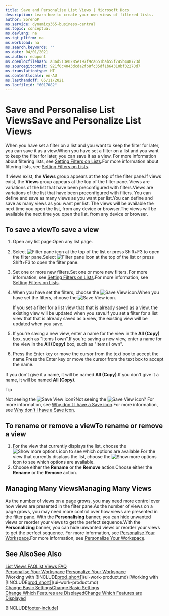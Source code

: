 ```yaml
---
title: Save and Personalise List Views | Microsoft Docs
description: Learn how to create your own views of filtered lists.
author: SorenGP
ms.service: dynamics365-business-central
ms.topic: conceptual
ms.devlang: na
ms.tgt_pltfrm: na
ms.workload: na
ms.search.keywords: ''
ms.date: 04/01/2021
ms.author: edupont
ms.openlocfilehash: a36d513e0285e197f9ca651bab55f745b448773d
ms.sourcegitcommit: 921f0c4043dcda2fb8fc35df1b64310bf32270d7
ms.translationtype: HT
ms.contentlocale: en-AU
ms.lasthandoff: 05/11/2021
ms.locfileid: "6017082"
---
```

# <a name="save-and-personalize-list-views"></a><span data-ttu-id="0ad5c-103">Save and Personalise List Views</span><span class="sxs-lookup"><span data-stu-id="0ad5c-103">Save and Personalize List Views</span></span>
<span data-ttu-id="0ad5c-104">When you have set a filter on a list and you want to keep the filter for later, you can save it as a view.</span><span class="sxs-lookup"><span data-stu-id="0ad5c-104">When you have set a filter on a list and you want to keep the filter for later, you can save it as a view.</span></span> <span data-ttu-id="0ad5c-105">For more information about filtering lists, see [Setting Filters on Lists](ui-enter-criteria-filters.md#setting-filters-on-lists).</span><span class="sxs-lookup"><span data-stu-id="0ad5c-105">For more information about filtering lists, see [Setting Filters on Lists](ui-enter-criteria-filters.md#setting-filters-on-lists).</span></span>

<span data-ttu-id="0ad5c-106">If views exist, the **Views** group appears at the top of the filter pane.</span><span class="sxs-lookup"><span data-stu-id="0ad5c-106">If views exist, the **Views** group appears at the top of the filter pane.</span></span> <span data-ttu-id="0ad5c-107">Views are variations of the list that have been preconfigured with filters.</span><span class="sxs-lookup"><span data-stu-id="0ad5c-107">Views are variations of the list that have been preconfigured with filters.</span></span> <span data-ttu-id="0ad5c-108">You can define and save as many views as you want per list.</span><span class="sxs-lookup"><span data-stu-id="0ad5c-108">You can define and save as many views as you want per list.</span></span> <span data-ttu-id="0ad5c-109">The views will be available the next time you open the list, from any device or browser.</span><span class="sxs-lookup"><span data-stu-id="0ad5c-109">The views will be available the next time you open the list, from any device or browser.</span></span>

## <a name="to-save-a-view"></a><span data-ttu-id="0ad5c-110">To save a view</span><span class="sxs-lookup"><span data-stu-id="0ad5c-110">To save a view</span></span>
1. <span data-ttu-id="0ad5c-111">Open any list page.</span><span class="sxs-lookup"><span data-stu-id="0ad5c-111">Open any list page.</span></span>
2. <span data-ttu-id="0ad5c-112">Select ![Filter pane icon](media/open-filter-pane-icon.png "Filter pane icon") at the top of the list or press Shift+F3 to open the filter pane.</span><span class="sxs-lookup"><span data-stu-id="0ad5c-112">Select ![Filter pane icon](media/open-filter-pane-icon.png "Filter pane icon") at the top of the list or press Shift+F3 to open the filter pane.</span></span>
3. <span data-ttu-id="0ad5c-113">Set one or more new filters.</span><span class="sxs-lookup"><span data-stu-id="0ad5c-113">Set one or more new filters.</span></span> <span data-ttu-id="0ad5c-114">For more information, see [Setting Filters on Lists](ui-enter-criteria-filters.md#setting-filters-on-lists).</span><span class="sxs-lookup"><span data-stu-id="0ad5c-114">For more information, see [Setting Filters on Lists](ui-enter-criteria-filters.md#setting-filters-on-lists).</span></span>
4. <span data-ttu-id="0ad5c-115">When you have set the filters, choose the ![Save View](media/save_view_icon.png "Save View") icon.</span><span class="sxs-lookup"><span data-stu-id="0ad5c-115">When you have set the filters, choose the ![Save View](media/save_view_icon.png "Save View") icon.</span></span>

    <span data-ttu-id="0ad5c-116">If you set a filter for a list view that that is already saved as a view, the existing view will be updated when you save.</span><span class="sxs-lookup"><span data-stu-id="0ad5c-116">If you set a filter for a list view that that is already saved as a view, the existing view will be updated when you save.</span></span>
5. <span data-ttu-id="0ad5c-117">If you're saving a new view, enter a name for the view in the **All (Copy)** box, such as "Items I own".</span><span class="sxs-lookup"><span data-stu-id="0ad5c-117">If you're saving a new view, enter a name for the view in the **All (Copy)** box, such as "Items I own".</span></span>
6. <span data-ttu-id="0ad5c-118">Press the Enter key or move the cursor from the text box to accept the name.</span><span class="sxs-lookup"><span data-stu-id="0ad5c-118">Press the Enter key or move the cursor from the text box to accept the name.</span></span>

<span data-ttu-id="0ad5c-119">If you don't give it a name, it will be named **All (Copy)**.</span><span class="sxs-lookup"><span data-stu-id="0ad5c-119">If you don't give it a name, it will be named **All (Copy)**.</span></span>

> [!TIP]
> <span data-ttu-id="0ad5c-120">Not seeing the ![Save View](media/save_view_icon.png "Save View") icon?</span><span class="sxs-lookup"><span data-stu-id="0ad5c-120">Not seeing the ![Save View](media/save_view_icon.png "Save View") icon?</span></span> <span data-ttu-id="0ad5c-121">For more information, see [Why don't I have a Save icon](/dynamics365/business-central/ui-views-faq#save).</span><span class="sxs-lookup"><span data-stu-id="0ad5c-121">For more information, see [Why don't I have a Save icon](/dynamics365/business-central/ui-views-faq#save).</span></span>

## <a name="to-rename-or-remove-a-view"></a><span data-ttu-id="0ad5c-122">To rename or remove a view</span><span class="sxs-lookup"><span data-stu-id="0ad5c-122">To rename or remove a view</span></span>
1. <span data-ttu-id="0ad5c-123">For the view that currently displays the list, choose the ![Show more options](media/show-more-options-icon.png "Show more options") icon to see which options are available.</span><span class="sxs-lookup"><span data-stu-id="0ad5c-123">For the view that currently displays the list, choose the ![Show more options](media/show-more-options-icon.png "Show more options") icon to see which options are available.</span></span>
2. <span data-ttu-id="0ad5c-124">Choose either the **Rename** or the **Remove** action.</span><span class="sxs-lookup"><span data-stu-id="0ad5c-124">Choose either the **Rename** or the **Remove** action.</span></span>

## <a name="managing-many-views"></a><span data-ttu-id="0ad5c-125">Managing Many Views</span><span class="sxs-lookup"><span data-stu-id="0ad5c-125">Managing Many Views</span></span>
<span data-ttu-id="0ad5c-126">As the number of views on a page grows, you may need more control over how views are presented in the filter pane.</span><span class="sxs-lookup"><span data-stu-id="0ad5c-126">As the number of views on a page grows, you may need more control over how views are presented in the filter pane.</span></span> <span data-ttu-id="0ad5c-127">With the **Personalising** banner, you can hide unwanted views or reorder your views to get the perfect sequence.</span><span class="sxs-lookup"><span data-stu-id="0ad5c-127">With the **Personalizing** banner, you can hide unwanted views or reorder your views to get the perfect sequence.</span></span> <span data-ttu-id="0ad5c-128">For more information, see [Personalise Your Workspace](ui-personalization-user.md).</span><span class="sxs-lookup"><span data-stu-id="0ad5c-128">For more information, see [Personalize Your Workspace](ui-personalization-user.md).</span></span>

## <a name="see-also"></a><span data-ttu-id="0ad5c-129">See Also</span><span class="sxs-lookup"><span data-stu-id="0ad5c-129">See Also</span></span>
[<span data-ttu-id="0ad5c-130">List Views FAQ</span><span class="sxs-lookup"><span data-stu-id="0ad5c-130">List Views FAQ</span></span>](ui-views-faq.yml)  
<span data-ttu-id="0ad5c-131">[Personalise Your Workspace](ui-personalization-user.md)  </span><span class="sxs-lookup"><span data-stu-id="0ad5c-131">[Personalize Your Workspace](ui-personalization-user.md)  </span></span>  
<span data-ttu-id="0ad5c-132">[Working with [!INCLUDE[prod_short](includes/prod_short.md)]](ui-work-product.md)  </span><span class="sxs-lookup"><span data-stu-id="0ad5c-132">[Working with [!INCLUDE[prod_short](includes/prod_short.md)]](ui-work-product.md)  </span></span>  
[<span data-ttu-id="0ad5c-133">Change Basic Settings</span><span class="sxs-lookup"><span data-stu-id="0ad5c-133">Change Basic Settings</span></span>](ui-change-basic-settings.md)  
[<span data-ttu-id="0ad5c-134">Change Which Features are Displayed</span><span class="sxs-lookup"><span data-stu-id="0ad5c-134">Change Which Features are Displayed</span></span>](ui-experiences.md)  


[!INCLUDE[footer-include](includes/footer-banner.md)]